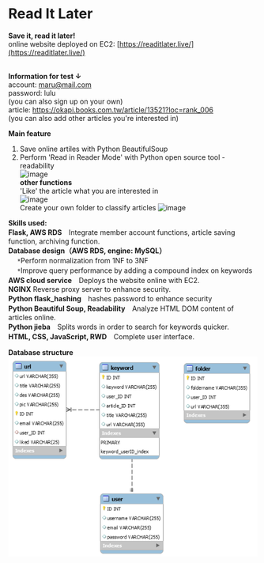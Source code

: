 # Read It Later
**Save it, read it later!**<br>
online website deployed on EC2: [https://readitlater.live/](https://readitlater.live/)<br><br>

**Information for test ↓** <br>
account: maru@mail.com<br>
password: lulu<br>
(you can also sign up on your own)<br>
article: https://okapi.books.com.tw/article/13521?loc=rank_006<br>
(you can also add other articles you're interested in)<br>


**Main feature**<br>
1. Save online artiles with Python BeautifulSoup<br>
2. Perform 'Read in Reader Mode' with Python open source tool - readability<br>
![image](https://github.com/Jhih-cell/ReadItLater/blob/main/read.gif)<br>
**other functions**<br>
'Like' the article what you are interested in<br>
![image](https://github.com/Jhih-cell/ReadItLater/blob/main/like.gif)<br>
Create your own folder to classify articles
![image](https://github.com/Jhih-cell/ReadItLater/blob/main/classify.gif)<br>


**Skills used:**<br>
**Flask, AWS RDS**　Integrate member account functions, article saving function, archiving function.<br>
**Database design（AWS RDS, engine: MySQL）**<br>　
`*`Perform normalization from 1NF to 3NF<br>　
`*`Improve query performance by adding a compound index on keywords<br>
**AWS cloud service**　Deploys the website online with EC2.<br>
**NGINX** Reverse proxy server to enhance security.<br>
**Python flask_hashing**　hashes password to enhance security<br>
**Python Beautiful Soup, Readability**　Analyze HTML DOM content of articles online.<br>
**Python jieba**　Splits words in order to search for keywords quicker.<br>
**HTML, CSS, JavaScript, RWD**　Complete user interface.<br>

**Database structure**<br>
![image](https://github.com/Jhih-cell/ReadItLater/blob/main/db.png)
